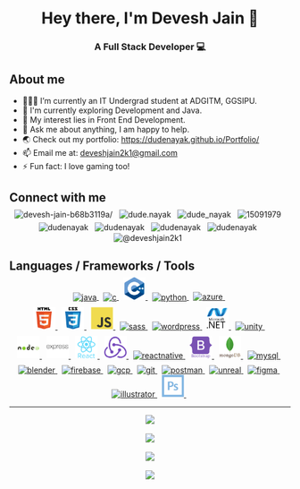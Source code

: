 # <div align="center">Hey there, I'm Devesh Jain 👋</div>

### <div align="center">A Full Stack Developer 💻</div>

## About me
- 👨🏽‍💻 I’m currently an IT Undergrad student at ADGITM, GGSIPU.
- 🌱 I'm currently exploring Development and Java.
- 🤔 My interest lies in Front End Development.
- 💬 Ask me about anything, I am happy to help.
- 🌏 Check out my portfolio: https://dudenayak.github.io/Portfolio/
- 📫 Email me at: deveshjain2k1@gmail.com
- ⚡ Fun fact: I love gaming too!

## Connect with me
<p align="center" style="margin-top:-10px">
  <a href="https://www.linkedin.com/in/devesh-jain-b68b3119a/" target="blank" style="text-decoration: none;">
  <img align="center" src="https://raw.githubusercontent.com/rahuldkjain/github-profile-readme-generator/master/src/images/icons/Social/linked-in-alt.svg" alt="devesh-jain-b68b3119a/" height="30" width="40" />
  </a>&nbsp;
  <a href="https://www.instagram.com/dude.nayak/" target="blank" style="text-decoration: none;">
    <img align="center" src="https://raw.githubusercontent.com/rahuldkjain/github-profile-readme-generator/master/src/images/icons/Social/instagram.svg" alt="dude.nayak" height="30" width="40" />
  </a>&nbsp;
  <a href="https://twitter.com/dude_nayak" target="blank" style="text-decoration: none;">
    <img align="center" src="https://raw.githubusercontent.com/rahuldkjain/github-profile-readme-generator/master/src/images/icons/Social/twitter.svg" alt="dude_nayak" height="30" width="40" />
  </a>&nbsp;
  <a href="https://stackoverflow.com/users/15091979" target="blank" style="text-decoration: none;">
   <img align="center" src="https://raw.githubusercontent.com/rahuldkjain/github-profile-readme-generator/master/src/images/icons/Social/stack-overflow.svg" alt="15091979" height="30" width="40" />
  </a>&nbsp;
</p>
<p align="center" style="margin-top:-10px">
  <a href="https://www.leetcode.com/dudenayak" target="blank" style="text-decoration: none;">
    <img align="center" src="https://raw.githubusercontent.com/rahuldkjain/github-profile-readme-generator/master/src/images/icons/Social/leet-code.svg" alt="dudenayak" height="30" width="40" />
  </a>&nbsp;
  <a href="https://auth.geeksforgeeks.org/user/dudenayak/profile" target="blank" style="text-decoration: none;">
    <img align="center" src="https://raw.githubusercontent.com/rahuldkjain/github-profile-readme-generator/master/src/images/icons/Social/geeks-for-geeks.svg" alt="dudenayak" height="30" width="40" />
  </a>&nbsp;
  <a href="https://www.codechef.com/users/dudenayak" target="blank" style="text-decoration: none;">
    <img align="center" src="https://cdn.jsdelivr.net/npm/simple-icons@3.1.0/icons/codechef.svg" alt="dudenayak" height="30" width="40" />
  </a>&nbsp;
  <a href="https://www.hackerrank.com/dudenayak" target="blank" style="text-decoration: none;">
    <img align="center" src="https://raw.githubusercontent.com/rahuldkjain/github-profile-readme-generator/master/src/images/icons/Social/hackerrank.svg" alt="dudenayak" height="30" width="40" />
  </a>&nbsp;
  <a href="https://www.hackerearth.com/@deveshjain2k1" target="blank" style="text-decoration: none;">
   <img align="center" src="https://raw.githubusercontent.com/rahuldkjain/github-profile-readme-generator/master/src/images/icons/Social/hackerearth.svg" alt="@deveshjain2k1" height="30" width="40" />
  </a>&nbsp;
</p>

## Languages / Frameworks / Tools
<p align="center" style="margin-top:-10px">
<a href="https://www.java.com/en/" target="_blank"> <img align="center" src="https://raw.githubusercontent.com/rahuldkjain/github-profile-readme-generator/master/src/images/icons/ProgrammingLanguages/java.svg" alt="java" width="40" height="40"/> </a> &nbsp;
  <a href="https://www.cprogramming.com/" target="_blank"> <img align="center" src="https://raw.githubusercontent.com/rahuldkjain/github-profile-readme-generator/master/src/images/icons/ProgrammingLanguages/c.svg" alt="c" width="40" height="40"/> </a> &nbsp;
<a href="https://www.w3schools.com/cpp/" target="_blank"> <img src="https://raw.githubusercontent.com/devicons/devicon/master/icons/cplusplus/cplusplus-original.svg" alt="cplusplus" width="40" height="40"/> </a> &nbsp;
  <a href="https://www.python.org//" target="_blank"> <img align="center" src="https://raw.githubusercontent.com/rahuldkjain/github-profile-readme-generator/master/src/images/icons/ProgrammingLanguages/python.svg" alt="python" width="40" height="40"/> </a> &nbsp;
  <a href="https://azure.microsoft.com/en-in/" target="_blank"> <img src="https://www.vectorlogo.zone/logos/microsoft_azure/microsoft_azure-icon.svg" alt="azure" width="40" height="40"/> </a> &nbsp;
</p>
<p align="center" style="margin-top:-5px">
  <a href="https://www.w3.org/html/" target="_blank"> <img src="https://raw.githubusercontent.com/devicons/devicon/master/icons/html5/html5-original-wordmark.svg" alt="html5" width="40" height="40"/> </a> &nbsp;
<a href="https://www.w3schools.com/css/" target="_blank"> <img src="https://raw.githubusercontent.com/devicons/devicon/master/icons/css3/css3-original-wordmark.svg" alt="css3" width="40" height="40"/> </a> &nbsp;
<a href="https://developer.mozilla.org/en-US/docs/Web/JavaScript" target="_blank"> <img src="https://raw.githubusercontent.com/devicons/devicon/master/icons/javascript/javascript-original.svg" alt="javascript" width="40" height="40"/> </a>&nbsp;
<a href="https://sass-lang.com/" target="_blank"> <img src="https://raw.githubusercontent.com/rahuldkjain/github-profile-readme-generator/master/src/images/icons/FrontendDevelopment/sass.svg" alt="sass" width="40" height="40"/> </a> &nbsp;
  <a href="https://wordpress.com/" target="_blank"> <img src="https://raw.githubusercontent.com/rahuldkjain/github-profile-readme-generator/master/src/images/icons/Social/wordpress.svg" alt="wordpress
  " width="40" height="40"/> </a> &nbsp;
  <a href="https://dotnet.microsoft.com/" target="_blank"> <img src="https://raw.githubusercontent.com/devicons/devicon/master/icons/dot-net/dot-net-original-wordmark.svg" alt="dotnet" width="40" height="40"/> </a> &nbsp;
  <a href="https://unity.com/" target="_blank"> <img src="https://www.vectorlogo.zone/logos/unity3d/unity3d-icon.svg" alt="unity" width="40" height="40"/> </a>&nbsp;
</p>
<p align="center" style="margin-top:-5px">
  <a href="https://nodejs.org" target="_blank"> <img src="https://raw.githubusercontent.com/devicons/devicon/master/icons/nodejs/nodejs-original-wordmark.svg" alt="nodejs" width="40" height="40"/> </a> &nbsp;
  <a href="https://expressjs.com" target="_blank"> <img src="https://raw.githubusercontent.com/devicons/devicon/master/icons/express/express-original-wordmark.svg" alt="express" width="40" height="40"/> </a> &nbsp;
  <a href="https://reactjs.org/" target="_blank"> <img src="https://raw.githubusercontent.com/devicons/devicon/master/icons/react/react-original-wordmark.svg" alt="react" width="40" height="40"/> </a> &nbsp;
  <a href="https://redux.js.org" target="_blank"> <img src="https://raw.githubusercontent.com/devicons/devicon/master/icons/redux/redux-original.svg" alt="redux" width="40" height="40"/> </a> &nbsp;
<a href="https://reactnative.dev/" target="_blank"> <img src="https://raw.githubusercontent.com/rahuldkjain/github-profile-readme-generator/master/src/images/icons/MobileAppDevelopment/reactnative.svg" alt="reactnative" width="40" height="40"/> </a> &nbsp;
 <a href="https://getbootstrap.com" target="_blank"> <img src="https://raw.githubusercontent.com/devicons/devicon/master/icons/bootstrap/bootstrap-plain-wordmark.svg" alt="bootstrap" width="40" height="40"/> </a> &nbsp;
<a href="https://www.mongodb.com/" target="_blank"> <img src="https://raw.githubusercontent.com/devicons/devicon/master/icons/mongodb/mongodb-original-wordmark.svg" alt="mongodb" width="40" height="40"/> </a> &nbsp;
<a href="https://www.mysql.com/" target="_blank"> <img src="https://raw.githubusercontent.com/rahuldkjain/github-profile-readme-generator/master/src/images/icons/Database/mysql.svg" alt="mysql" width="40" height="40"/> </a> &nbsp;
</p>
<p align="center" style="margin-top:-5px">
  <a href="https://www.blender.org/" target="_blank"> <img src="https://download.blender.org/branding/community/blender_community_badge_white.svg" alt="blender" width="40" height="40"/> </a>&nbsp; 
  <a href="https://firebase.google.com/" target="_blank"> <img src="https://www.vectorlogo.zone/logos/firebase/firebase-icon.svg" alt="firebase" width="40" height="40"/> </a>&nbsp;
 <a href="https://cloud.google.com" target="_blank"> <img src="https://www.vectorlogo.zone/logos/google_cloud/google_cloud-icon.svg" alt="gcp" width="40" height="40"/> </a> &nbsp;
  <a href="https://git-scm.com/" target="_blank"> <img src="https://www.vectorlogo.zone/logos/git-scm/git-scm-icon.svg" alt="git" width="40" height="40"/> </a> &nbsp;
  <a href="https://postman.com" target="_blank"> <img src="https://www.vectorlogo.zone/logos/getpostman/getpostman-icon.svg" alt="postman" width="40" height="40"/> </a>&nbsp;
  <a href="https://unrealengine.com/" target="_blank"> <img src="https://raw.githubusercontent.com/kenangundogan/fontisto/036b7eca71aab1bef8e6a0518f7329f13ed62f6b/icons/svg/brand/unreal-engine.svg" alt="unreal" width="40" height="40"/> </a>&nbsp;
   <a href="https://www.figma.com/" target="_blank"> <img src="https://www.vectorlogo.zone/logos/figma/figma-icon.svg" alt="figma" width="40" height="40"/> </a> &nbsp;
   <a href="https://www.adobe.com/in/products/illustrator.html" target="_blank"> <img src="https://www.vectorlogo.zone/logos/adobe_illustrator/adobe_illustrator-icon.svg" alt="illustrator" width="40" height="40"/> </a> &nbsp;
 <a href="https://www.photoshop.com/en" target="_blank"> <img src="https://raw.githubusercontent.com/devicons/devicon/master/icons/photoshop/photoshop-line.svg" alt="photoshop" width="40" height="40"/> </a> &nbsp;
</p>


<hr>

<p align="center">
  <img src="https://komarev.com/ghpvc/?username=dudenayak">
</p>
<p align="center">
  <kbd><img src="https://github-readme-stats.vercel.app/api/top-langs/?username=dudenayak&theme=tokyonight"></kbd>
</p>
<p align="center">
  <kbd><img src="https://github-readme-streak-stats.herokuapp.com/?user=dudenayak&theme=tokyonight"></kbd>
</p>
<p align="center">
  <kbd><img src="https://github-readme-stats.vercel.app/api?username=dudenayak&theme=tokyonight&show_icons=true"></kbd>
</p>
